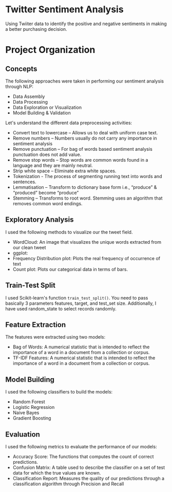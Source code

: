 Twitter Sentiment Analysis
==============================

Using Twiiter data to identify the positive and negative sentiments in making a better purchasing decision.

# Project Organization

## Concepts

The following approaches were taken in performing our sentiment analysis through NLP:

- Data Assembly
- Data Processing
- Data Exploration or Visualization
- Model Building & Validation

Let's understand the different data preprocessing activities:

- Convert text to lowercase – Allows us to deal with uniform case text.
- Remove numbers – Numbers usually do not carry any importance in sentiment analysis
- Remove punctuation – For bag of words based sentiment analysis punctuation does not add value.
- Remove stop words – Stop words are common words found in a language and they are mainly neutral.
- Strip white space – Eliminate extra white spaces.
- Tokenization - The process of segmenting running text into words and sentences.
- Lemmatisation – Transform to dictionary base form i.e., “produce” & “produced” become “produce”
- Stemming – Transforms to root word. Stemming uses an algorithm that removes common word endings.

## Exploratory Analysis

I used the following methods to visualize our the tweet field.

- WordCloud: An image that visualizes the unique words extracted from our clean tweet
- ggplot: 
- Frequency Distribution plot: Plots the real frequency of occurrence of text
- Count plot: Plots our categorical data in terms of bars.

## Train-Test Split

I used Scikit-learn's function `train_test_split()`. You need to pass basically 3 parameters features, target, and test_set size. Additionally, I have used random_state to select records randomly.

## Feature Extraction

The features were extracted using two models:

- Bag of Words: A numerical statistic that is intended to reflect the importance of a word in a document from a collection or corpus.
- TF-IDF Features: A numerical statistic that is intended to reflect the importance of a word in a document from a collection or corpus.

## Model Building

I used the following classifiers to build the models:

- Random Forest
- Logistic Regression
- Naive Bayes
- Gradient Boosting

## Evaluation

I used the following metrics to evaluate the performance of our models:

- Accuracy Score: The functions that computes the count of correct predictions.
- Confusion Matrix: A table used to describe the classifier on a set of test data for which the true values are known.
- Classification Report: Measures the quality of our predictions through a classification algorithm through Precision and Recall
